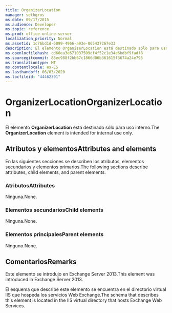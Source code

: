 ```yaml
---
title: OrganizerLocation
manager: sethgros
ms.date: 09/17/2015
ms.audience: Developer
ms.topic: reference
ms.prod: office-online-server
localization_priority: Normal
ms.assetid: 1c76bd1d-6099-4966-a93e-865437267e33
description: El elemento OrganizerLocation está destinado sólo para uso interno.
ms.openlocfilehash: cd60ea3e671037509df4f52c1e34e6bdbf9fadf8
ms.sourcegitcommit: 88ec988f2bb67c1866d06b361615f3674a24e795
ms.translationtype: MT
ms.contentlocale: es-ES
ms.lasthandoff: 06/03/2020
ms.locfileid: "44462391"
---
```

# <a name="organizerlocation"></a><span data-ttu-id="cddb8-103">OrganizerLocation</span><span class="sxs-lookup"><span data-stu-id="cddb8-103">OrganizerLocation</span></span>

<span data-ttu-id="cddb8-104">El elemento **OrganizerLocation** está destinado sólo para uso interno.</span><span class="sxs-lookup"><span data-stu-id="cddb8-104">The **OrganizerLocation** element is intended for internal use only.</span></span> 

## <a name="attributes-and-elements"></a><span data-ttu-id="cddb8-105">Atributos y elementos</span><span class="sxs-lookup"><span data-stu-id="cddb8-105">Attributes and elements</span></span>

<span data-ttu-id="cddb8-106">En las siguientes secciones se describen los atributos, elementos secundarios y elementos primarios.</span><span class="sxs-lookup"><span data-stu-id="cddb8-106">The following sections describe attributes, child elements, and parent elements.</span></span>
  
### <a name="attributes"></a><span data-ttu-id="cddb8-107">Atributos</span><span class="sxs-lookup"><span data-stu-id="cddb8-107">Attributes</span></span>

<span data-ttu-id="cddb8-108">Ninguna.</span><span class="sxs-lookup"><span data-stu-id="cddb8-108">None.</span></span>
  
### <a name="child-elements"></a><span data-ttu-id="cddb8-109">Elementos secundarios</span><span class="sxs-lookup"><span data-stu-id="cddb8-109">Child elements</span></span>

<span data-ttu-id="cddb8-110">Ninguna.</span><span class="sxs-lookup"><span data-stu-id="cddb8-110">None.</span></span>
  
### <a name="parent-elements"></a><span data-ttu-id="cddb8-111">Elementos principales</span><span class="sxs-lookup"><span data-stu-id="cddb8-111">Parent elements</span></span>

<span data-ttu-id="cddb8-112">Ninguno.</span><span class="sxs-lookup"><span data-stu-id="cddb8-112">None.</span></span>
  
## <a name="remarks"></a><span data-ttu-id="cddb8-113">Comentarios</span><span class="sxs-lookup"><span data-stu-id="cddb8-113">Remarks</span></span>

<span data-ttu-id="cddb8-114">Este elemento se introdujo en Exchange Server 2013.</span><span class="sxs-lookup"><span data-stu-id="cddb8-114">This element was introduced in Exchange Server 2013.</span></span>
  
<span data-ttu-id="cddb8-115">El esquema que describe este elemento se encuentra en el directorio virtual IIS que hospeda los servicios Web Exchange.</span><span class="sxs-lookup"><span data-stu-id="cddb8-115">The schema that describes this element is located in the IIS virtual directory that hosts Exchange Web Services.</span></span>
  

